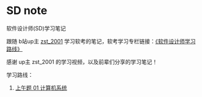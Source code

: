 # SD note

软件设计师(SD)学习笔记

跟随 b站up主 [zst_2001](https://space.bilibili.com/91286799?spm_id_from=333.976.0.0) 学习软考的笔记，软考学习专栏链接：[《软件设计师学习路线》](https://www.bilibili.com/read/cv18526892/)

感谢 up主 zst_2001 的学习视频，以及前辈们分享的学习笔记！

学习路线：

1. [上午题 01 计算机系统](./AM_01_计算机系统.md)
